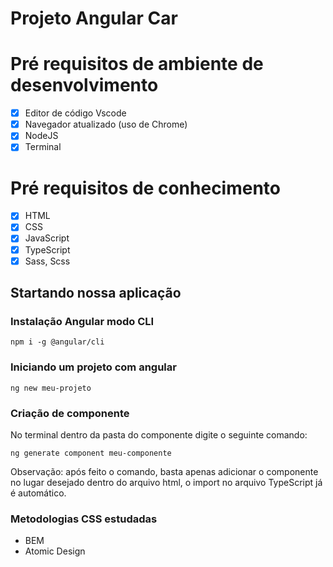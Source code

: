 # Projeto Angular Car

# Pré requisitos de ambiente de desenvolvimento

* [X] Editor de código Vscode
* [X] Navegador atualizado (uso de Chrome)
* [X] NodeJS
* [X] Terminal

# Pré requisitos de conhecimento

* [X] HTML
* [X] CSS
* [X] JavaScript
* [X] TypeScript
* [X] Sass, Scss

## Startando nossa aplicação

### Instalação Angular modo CLI 

```
npm i -g @angular/cli
```

### Iniciando um projeto com angular 

```
ng new meu-projeto
```

### Criação de componente

No terminal dentro da pasta do componente digite o seguinte comando:

```shell
ng generate component meu-componente
```

Observação: após feito o comando, basta apenas adicionar o componente no lugar desejado dentro do arquivo html, o import no arquivo TypeScript já é automático.

### Metodologias CSS estudadas

* BEM
* Atomic Design
